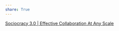 ```yaml
---
share: True
---
```

[Sociocracy 3.0 | Effective Collaboration At Any Scale](https://sociocracy30.org/)
